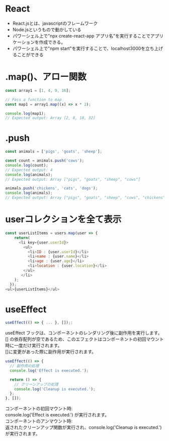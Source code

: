 # React
- React.jsとは、javascriptのフレームワーク  
- Node.jsというもので動かしている
- パワーシェル上で"npx create-react-app アプリ名"を実行することでアプリケーションを作成できる。
- パワーシェル上で"npm start"を実行することで、localhost3000を立ち上げることができる

# .map()、アロー関数
```js
const array1 = [1, 4, 9, 16];

// Pass a function to map
const map1 = array1.map((x) => x * 2);

console.log(map1);
// Expected output: Array [2, 8, 18, 32]
```

# .push
```js
const animals = ['pigs', 'goats', 'sheep'];

const count = animals.push('cows');
console.log(count);
// Expected output: 4
console.log(animals);
// Expected output: Array ["pigs", "goats", "sheep", "cows"]

animals.push('chickens', 'cats', 'dogs');
console.log(animals);
// Expected output: Array ["pigs", "goats", "sheep", "cows", "chickens", "cats", "dogs"]
```

# userコレクションを全て表示
```js
const userListItems = users.map(user => {
    return(
      <li key={user.userId}> 
        <ul>
          <li>ID : {user.userId}</li>
          <li>name : {user.name}</li>
          <li>age : {user.age}</li>
          <li>location : {user.location}</li>
        </ul>
       </li>
    );
  });
<ul>{userListItems}</ul>
```

# useEffect
```js
useEffect(() => { ... }, []);:
```
useEffect フックは、コンポーネントのレンダリング後に副作用を実行します。
[] の依存配列が空であるため、このエフェクトはコンポーネントの初回マウント時に一度だけ実行されます。  
[]に変更があった際に副作用が実行されます。  
  
```js
useEffect(() => {
  // 副作用の処理
  console.log('Effect is executed.');

  return () => {
    // クリーンアップの処理
    console.log('Cleanup is executed.');
  };
}, []);
```

コンポーネントの初回マウント時:  
console.log('Effect is executed.') が実行されます。  
コンポーネントのアンマウント時:  
返されたクリーンアップ関数が実行され、console.log('Cleanup is executed.') が実行されます。  
